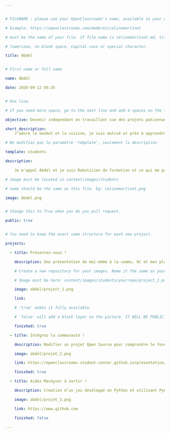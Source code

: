 ```yaml
---


# FILENAME : please use your OpenClassrooms's name, available in your url.

# Example: https://openclassrooms.com/membres/celinemartinet

# must be the name of your file. If file name is celinemartinet.md, title is celinemartinet.

# lowercase, no blank space, Capital case or special character.

title: Abdel


# First name or full name

name: Abdel

date: 2020-09-12 05:35


# One line.

# If you need more space, go to the next line and add 4 spaces on the left, as in 'description'.

objective: Devenir independant en travaillant sue des projets pationnant de n'import où.

short_description:
    J'adore le basket et la cuisine, je suis motivé et près à apprendre au sein de cette communauté.

# Ne modifiez pas le paramètre 'template', seulement la description

template: students

description:

    Je m'appel Abdel et je suis Roboticien de formation et ce qui me pationne ce sont les drones !!(Sans le coté skynet biensur XD !). J'aime beaucoup le basket et la cuisine, les balades en forêt comme les sortie en mer(quand c'est possible). je suis un gamer, sans surprise et j'aimerai beaucoup travailler sur des projets impliquant la robotique et les jeux video, le plus important reste pour moi d'étre independant biensur. Force et courage à vous tous !!!

# image must be located in content/images/students

# name should be the same as this file. Eg: celinemartinet.png

image: Abdel.png


# Change this to True when you do you pull request.

public: true


# You need to keep the exact same structure for each new project.

projects:

  - title: Présentez-vous !

    description: Une présentation de moi-même à la commu. OC et mon planning de formation.

    # Create a new repository for your images. Name it the same as your nickname and profile picture.

    # Image must be here: content/images/students/yourrepo/project_1.png

    image: abdel/project_1.png

    link: 

    # 'true' makes it fully available.

    # 'false' will add a black layer on the picture. IT WILL BE PUBLIC!

    finished: true

  - title: Intégrez la communauté !

    description: Modifier un projet Open Source pour comprendre le fonctionnement de Git, de Github et des pull requests. 

    image: abdel/projet_2.png

    link: https://openclassrooms-student-center.github.io/presentation/students/abdel.html

    finished: true

  - title: Aidez MacGyver à sortir !

    description: Création d’un jeu développé en Python et utilisant PyGame.

    image: abdel/projet_3.png

    link: https://www.github.com

    finished: false

---
```

